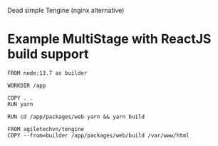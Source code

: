 
Dead simple Tengine (nginx alternative)


# Example MultiStage with ReactJS build support

```
FROM node:13.7 as builder

WORKDIR /app

COPY . .
RUN yarn

RUN cd /app/packages/web yarn && yarn build

FROM agiletechvn/tengine
COPY --from=builder /app/packages/web/build /var/www/html

```
